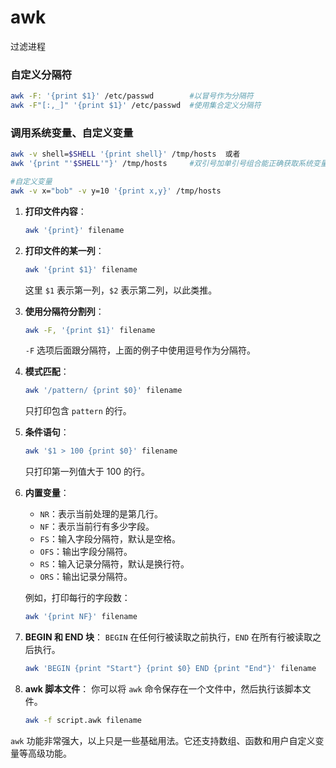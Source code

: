 # awk

过滤进程



### 自定义分隔符

```sh
awk -F: '{print $1}' /etc/passwd		#以冒号作为分隔符
awk -F"[:,_]" '{print $1}' /etc/passwd	#使用集合定义分隔符
```

### 调用系统变量、自定义变量

```sh
awk -v shell=$SHELL '{print shell}' /tmp/hosts	或者
awk '{print "'$SHELL'"}' /tmp/hosts		#双引号加单引号组合能正确获取系统变量

#自定义变量
awk -v x="bob" -v y=10 '{print x,y}' /tmp/hosts
```



1. **打印文件内容**：
   ```sh
   awk '{print}' filename
   ```

2. **打印文件的某一列**：
   ```sh
   awk '{print $1}' filename
   ```
   这里 `$1` 表示第一列，`$2` 表示第二列，以此类推。

3. **使用分隔符分割列**：
   ```sh
   awk -F, '{print $1}' filename
   ```
   `-F` 选项后面跟分隔符，上面的例子中使用逗号作为分隔符。

4. **模式匹配**：
   ```sh
   awk '/pattern/ {print $0}' filename
   ```
   只打印包含 `pattern` 的行。

5. **条件语句**：
   ```sh
   awk '$1 > 100 {print $0}' filename
   ```
   只打印第一列值大于 100 的行。

6. **内置变量**：
   - `NR`：表示当前处理的是第几行。
   - `NF`：表示当前行有多少字段。
   - `FS`：输入字段分隔符，默认是空格。
   - `OFS`：输出字段分隔符。
   - `RS`：输入记录分隔符，默认是换行符。
   - `ORS`：输出记录分隔符。

   例如，打印每行的字段数：
   ```sh
   awk '{print NF}' filename
   ```

7. **BEGIN 和 END 块**：
   `BEGIN` 在任何行被读取之前执行，`END` 在所有行被读取之后执行。
   ```sh
   awk 'BEGIN {print "Start"} {print $0} END {print "End"}' filename
   ```

8. **awk 脚本文件**：
   你可以将 `awk` 命令保存在一个文件中，然后执行该脚本文件。
   ```sh
   awk -f script.awk filename
   ```

`awk` 功能非常强大，以上只是一些基础用法。它还支持数组、函数和用户自定义变量等高级功能。
